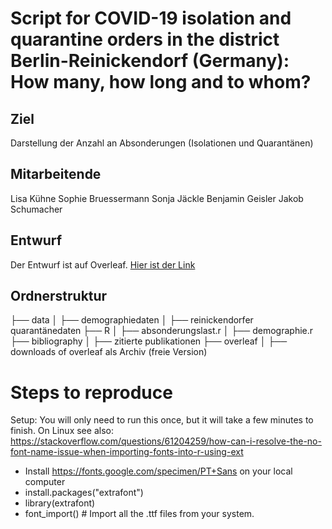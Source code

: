 # Script for COVID-19 isolation and quarantine orders in the district Berlin-Reinickendorf (Germany): How many, how long and to whom?

## Ziel 
Darstellung der Anzahl an Absonderungen (Isolationen und Quarantänen)

## Mitarbeitende
Lisa Kühne
Sophie Bruessermann
Sonja Jäckle
Benjamin Geisler
Jakob Schumacher

## Entwurf
Der Entwurf ist auf Overleaf. [Hier ist der Link](https://www.overleaf.com/project/619e11b5b053fe675d11fac3)

## Ordnerstruktur
├── data
│   ├── demographiedaten
│   ├── reinickendorfer quarantänedaten
├── R
│   ├── absonderungslast.r
│   ├── demographie.r
├── bibliography
│   ├── zitierte publikationen
├── overleaf
│   ├── downloads of overleaf als Archiv (freie Version)

# Steps to reproduce
Setup: You will only need to run this once, but it will take a few minutes to finish. On Linux see also: https://stackoverflow.com/questions/61204259/how-can-i-resolve-the-no-font-name-issue-when-importing-fonts-into-r-using-ext
- Install https://fonts.google.com/specimen/PT+Sans on your local computer
- install.packages("extrafont")
- library(extrafont)
- font_import() # Import all the .ttf files from your system. 